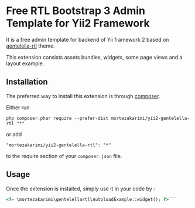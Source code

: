 Free RTL Bootstrap 3 Admin Template for Yii2 Framework
======================================================
It is a free admin template for backend of Yii framework 2 based on [gentelella-rtl](https://github.com/mortezakarimi/yii2-gentelella-rtl) theme.

This extension consists assets bundles, widgets, some page views and a layout example.

Installation
------------

The preferred way to install this extension is through [composer](http://getcomposer.org/download/).

Either run

```
php composer.phar require --prefer-dist mortezakarimi/yii2-gentelella-rtl "*"
```

or add

```
"mortezakarimi/yii2-gentelella-rtl": "*"
```

to the require section of your `composer.json` file.


Usage
-----

Once the extension is installed, simply use it in your code by  :

```php
<?= \mortezakarimi\gentelellartl\AutoloadExample::widget(); ?>```